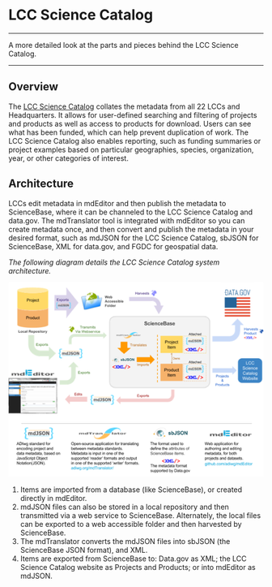 # LCC Science Catalog

---

A more detailed look at the parts and pieces behind the LCC Science Catalog.

---

## Overview

The [LCC Science Catalog](https://lccnetwork.org/catalog) collates the metadata from all 22 LCCs and Headquarters. It allows for user-defined searching and filtering of projects and products as well as access to products for download. Users can see what has been funded, which can help prevent duplication of work. The LCC Science Catalog also enables reporting, such as funding summaries or project examples based on particular geographies, species, organization, year, or other categories of interest.

## **Architecture**

LCCs edit metadata in mdEditor and then publish the metadata to ScienceBase, where it can be channeled to the LCC Science Catalog and data.gov. The mdTranslator tool is integrated with mdEditor so you can create metadata once, and then convert and publish the metadata in your desired format, such as mdJSON for the LCC Science Catalog, sbJSON for ScienceBase, XML for data.gov, and FGDC for geospatial data.

_The following diagram details the LCC Science Catalog system architecture._

![](/assets/science_catalog_system_architecture.png)  
1. Items are imported from a database \(like ScienceBase\), or created directly in mdEditor.  
2. mdJSON files can also be stored in a local repository and then transmitted via a web service to ScienceBase. Alternately, the local files can be exported to a web accessible folder and then harvested by ScienceBase.  
3. The mdTranslator converts the mdJSON files into sbJSON \(the ScienceBase JSON format\), and XML.  
4. Items are exported from ScienceBase to: Data.gov as XML; the LCC Science Catalog website as Projects and Products; or into mdEditor as mdJSON.

